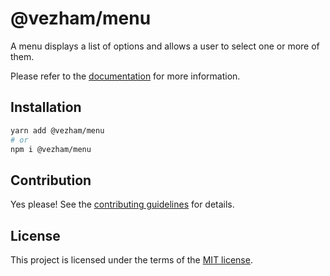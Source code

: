 # @vezham/menu

A menu displays a list of options and allows a user to select one or more of them.

Please refer to the [documentation](https://heroui.com/docs/components/menu) for more information.

## Installation

```sh
yarn add @vezham/menu
# or
npm i @vezham/menu
```

## Contribution

Yes please! See the
[contributing guidelines](https://github.com/vezham/heroui/blob/master/CONTRIBUTING.md)
for details.

## License

This project is licensed under the terms of the
[MIT license](https://github.com/vezham/heroui/blob/master/LICENSE).
